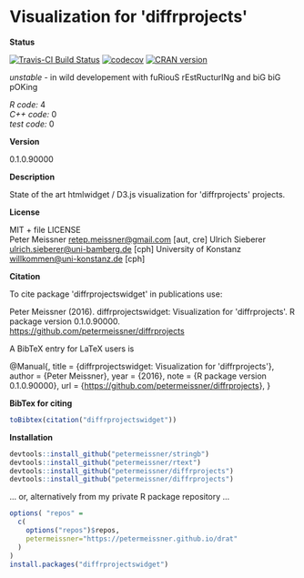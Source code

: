 
Visualization for 'diffrprojects'
=================================

**Status**

[![Travis-CI Build Status](https://travis-ci.org/petermeissner/diffrprojectswidget.svg?branch=master)](https://travis-ci.org/petermeissner/diffrprojectswidget) [![codecov](https://codecov.io/gh/petermeissner/diffrprojectswidget/branch/master/graph/badge.svg)](https://codecov.io/gh/petermeissner/diffrprojectswidget/tree/master/R) [![CRAN version](http://www.r-pkg.org/badges/version/diffrprojectswidget)](https://cran.r-project.org/package=diffrprojectswidget)

*unstable* - in wild developement with fuRiouS rEstRucturINg and biG biG pOKing

*R code:* 4<br> *C++ code:* 0<br> *test code:* 0

**Version**

0.1.0.90000

**Description**

State of the art htmlwidget / D3.js visualization for 'diffrprojects' projects.

**License**

MIT + file LICENSE <br>Peter Meissner <retep.meissner@gmail.com> \[aut, cre\] Ulrich Sieberer <ulrich.sieberer@uni-bamberg.de> \[cph\] University of Konstanz <willkommen@uni-konstanz.de> \[cph\]

**Citation**

To cite package 'diffrprojectswidget' in publications use:

Peter Meissner (2016). diffrprojectswidget: Visualization for 'diffrprojects'. R package version 0.1.0.90000. <https://github.com/petermeissner/diffrprojects>

A BibTeX entry for LaTeX users is

@Manual{, title = {diffrprojectswidget: Visualization for 'diffrprojects'}, author = {Peter Meissner}, year = {2016}, note = {R package version 0.1.0.90000}, url = {<https://github.com/petermeissner/diffrprojects>}, }

**BibTex for citing**

``` r
toBibtex(citation("diffrprojectswidget"))
```

**Installation**

``` r
devtools::install_github("petermeissner/stringb")
devtools::install_github("petermeissner/rtext")
devtools::install_github("petermeissner/diffrprojects")
devtools::install_github("petermeissner/diffrprojects")
```

... or, alternatively from my private R package repository ...

``` r
options( "repos" = 
  c(
    options("repos")$repos, 
    petermeissner="https://petermeissner.github.io/drat"
  ) 
)
install.packages("diffrprojectswidget")
```
